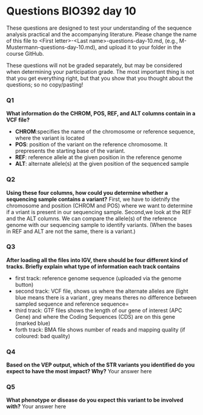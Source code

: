 
# Questions BIO392 day 10
These questions are designed to test your understanding of the sequence analysis practical and the accompanying literature. Please change the name of this file to \<First letter\>-\<Last name\>-questions-day-10.md, (e.g., M-Mustermann-questions-day-10.md), and upload it to your folder in the course GitHub.

These questions will not be graded separately, but may be considered when determining your participation grade. The most important thing is not that you get everything right, but that you show that you thought about the questions; so no copy/pasting!

### Q1
**What information do the CHROM, POS, REF, and ALT columns contain in a VCF file?**
- **CHROM**:specifies the name of the chromosome or reference sequence,  where the variant is located
- **POS**: position of the variant on the reference chromosome. It prepresents the starting base of the variant.
- **REF**: reference allele at the given position in the reference genome
- **ALT**: alternate allele(s) at the given position of the sequenced sample

### Q2
**Using these four columns, how could you determine whether a sequencing sample contains a variant?**
First, we have to idetnify the chromosome and position (CHROM and POS) where we want to determine if a vriant is present in our sequencing sample. 
Second,we look at the REF and the ALT columns. We can compare the allele(s) of the reference genome with our sequencing sample to identify variants.
(When the bases in REF and ALT are not the same, there is a variant.)

### Q3
**After loading all the files into IGV, there should be four different kind of tracks. Briefly explain what type of information each track contains**
- first track: reference genome sequence  (uploaded via the genome button) 
- second track: VCF file, shows us where the alternate alleles are (light blue means there is a variant , grey means theres no difference between sampled sequence and reference sequence=
- third track: GTF files shows the length of our gene of interest (APC Gene)  and where the Coding Sequences (CDS) are on this gene (marked blue)
- forth track: BMA file shows number of reads and mapping quality (if coloured: bad quality)
### Q4
**Based on the VEP output, which of the STR variants you identified do you expect to have the most impact? Why?**
Your answer here

### Q5
**What phenotype or disease do you expect this variant to be involved with?**
Your answer here
